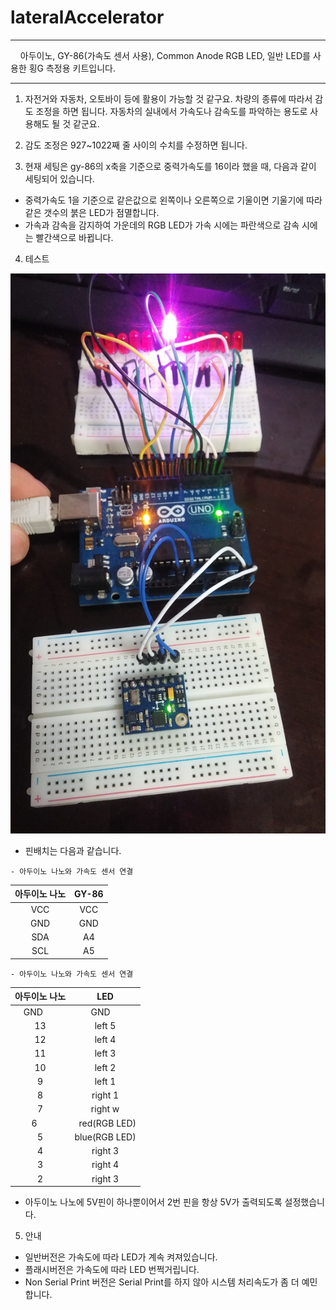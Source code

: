 # lateralAccelerator


 
***
     아두이노, GY-86(가속도 센서 사용), Common Anode RGB LED,  일반 LED를 사용한 횡G 측정용 키트입니다. 
***

1. 자전거와 자동차, 오토바이 등에 활용이 가능할 것 같구요. 차량의 종류에 따라서 감도 조정을 하면 됩니다. 자동차의 실내에서 가속도나 감속도를 파악하는 용도로 사용해도 될 것 같군요. 

2. 감도 조정은 927~1022째 줄 사이의 수치를 수정하면 됩니다.  

3. 현재 세팅은 gy-86의 x축을 기준으로 중력가속도를 16이라 했을 때, 다음과 같이 세팅되어 있습니다. 

 - 중력가속도 1을 기준으로 같은값으로 왼쪽이나 오른쪽으로 기울이면 기울기에 따라 같은 갯수의 붉은 LED가 점멸합니다.
 - 가속과 감속을 감지하여 가운데의 RGB LED가 가속 시에는 파란색으로 감속 시에는 빨간색으로 바뀝니다.

4. 테스트

[![테스트 영상 링크](https://raw.githubusercontent.com/mtinet/lateralAccelerator/master/20170502_022741.jpg)](https://youtu.be/YjH0g60Ffdg)

* 핀배치는 다음과 같습니다. 
~~~
- 아두이노 나노와 가속도 센서 연결
~~~   
| 아두이노 나노  | GY-86 |
| :------------: | :-----------: |
| VCC           |   VCC       |
| GND           |   GND       |
| SDA           |   A4        |
| SCL           |   A5        |

~~~
- 아두이노 나노와 가속도 센서 연결    
~~~
| 아두이노 나노  | LED |
| :------------: | :-----------: |
|   GND       |   GND         |
|   13        |   left 5       |
|    12       |   left 4       |
|   11        |   left 3        |
|    10       |   left 2        |
|   9         |   left  1        |
|    8        |   right 1        |
|    7        |   right w        |
|    6        |   red(RGB LED)  |
|    5        |   blue(RGB LED)   |
|    4        |   right 3        |
|    3        |   right 4        |
|    2        |   right 3        |
  
 - 아두이노 나노에 5V핀이 하나뿐이어서 2번 핀을 항상 5V가 출력되도록 설정했습니다. 

5. 안내
- 일반버전은 가속도에 따라 LED가 계속 켜져있습니다. 
- 플래시버전은 가속도에 따라 LED 번쩍거립니다. 
- Non Serial Print 버전은 Serial Print를 하지 않아 시스템 처리속도가 좀 더 예민합니다.
